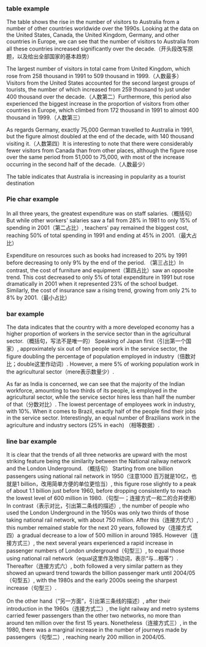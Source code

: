 
### table example
The table shows the rise in the number of visitors to Australia from a 
number of other countries worldwide over the 1990s. Looking at the data 
on the United States, Canada, the United Kingdom, Germany, and other countries
in Europe, we can see that the number of visitors to Australia from all these countries
increased significantly over the decade.（开头段改写原题，以及给出全部国家的基本趋势）

The largest number of visitors in total came from United Kingdom, which rose from 258 
thousand in 1991 to 509 thousand in 1999.（人数最多）Visitors from the United States accounted 
for the second largest groups of tourists, the number of which increased from 259 thousand 
to just under 400 thousand over the decade.（人数第二）Furthermore, this period also experienced
 the biggest increase in the proportion of visitors from other countries in Europe, which 
 climbed from 172 thousand in 1991 to almost 400 thousand in 1999.（人数第三）

As regards Germany, exactly 75,000 German travelled to Australia in 1991, but the figure
 almost doubled at the end of the decade, with 140 thousand visiting it.（人数第四）It is 
 interesting to note that there were considerably fewer visitors from Canada than from other 
 places, although the figure rose over the same period from 51,000 to 75,000, with most of 
 the increase occurring in the second half of the decade.（人数最少）

The table indicates that Australia is increasing in popularity as a tourist destination


### Pie char example 
In all three years, the greatest expenditure was on staff salaries.（概括句）
But while other workers' salaries saw a fall from 28% in 1981 to only 15% of spending
in 2001（第二占比）, teachers' pay remained the biggest cost, reaching 50% of total spending
in 1991 and ending at 45% in 2001.（最大占比）

Expenditure on resources such as books had increased
to 20% by 1991 before decreasing to only 9% by the end of the period.
（第三占比）In contrast, the cost of furniture and equipment（第四占比）saw 
an opposite trend. This cost decreased to only 5% of total expenditure in 
1991 but rose dramatically in 2001 when it represented 23% of the school budget.
 Similarly, the cost of insurance saw a rising trend, growing from 
 only 2% to 8% by 2001.（最小占比）


### bar example
The data indicates that the country with a more developed economy has a higher proportion
of workers in the service sector than in the agricultural sector.（概括句，写法不是唯一的）
Speaking of Japan first（引出第一个国家）, approximately six out of ten people work in the service sector,
the figure doubling the percentage of population employed in industry（倍数对比；double这里作动词）. 
However, a mere 5% of working population work in the agricultural sector（mere表示数量少）.

As far as India is concerned, we can see that the majority of the Indian workforce,
amounting to two thirds of its people, is employed in the agricultural sector, 
while the service sector hires less than half the number of that（分数对比）. 
The lowest percentage of employees work in industry, with 10%. When it comes to Brazil,
exactly half of the people find their jobs in the service sector.
Interestingly, an equal number of Brazilians work in the agriculture and industry sectors (25% in each) （相等数据）.

### line bar example
It is clear that the trends of all three networks are upward with the most striking 
feature being the similarity between the National railway network and the London Underground. （概括句）
Starting from one billion passengers using national rail network in 1950（注意1000 百万就是10亿，也就是1 billion，改用简单方便的单位更恰当）, 
this figure rose slightly to a peak of about 1.1 billion just before 1960, before dropping consistently to reach the lowest level of 600 million in 1980.（句型一；连接方式一和二的合并使用）In contrast（表示对比，引出第二条线的描述）, the number of people who used the London Underground in the 1950s was only two thirds of those taking national rail network, with about 750 million. After this（连接方式六）, this number remained stable for the next 20 years, followed by（连接方式四）a gradual decrease to a low of 500 million in around 1985. However（连接方式三）, the next several years experienced a rapid increase in passenger numbers of London underground（句型三）, to equal those using national rail network（equal这里作及物动词，表示“与...相等”）. Thereafter（连接方式六）, both followed a very similar pattern as they showed an upward trend towards the billion passenger mark until 2004/05（句型五）, with the 1980s and the early 2000s seeing the sharpest increase（句型三）.

On the other hand（“另一方面”，引出第三条线的描述）, after their introduction in the 1960s（连接方式二）, the light railway and metro systems carried fewer passengers than the other two networks, no more than around ten million over the first 15 years. Nonetheless（连接方式三）, in the 1980, there was a marginal increase in the number of journeys made by passengers（句型二）, reaching nearly 200 million in 2004/05.
